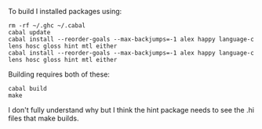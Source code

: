 To build I installed packages using:

    rm -rf ~/.ghc ~/.cabal
    cabal update
    cabal install --reorder-goals --max-backjumps=-1 alex happy language-c lens hosc gloss hint mtl either
    cabal install --reorder-goals --max-backjumps=-1 alex happy language-c lens hosc gloss hint mtl either

Building requires both of these:

    cabal build
    make

I don't fully understand why but I think the hint package needs to see the .hi files that make builds.
